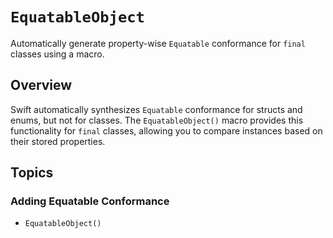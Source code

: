 # ``EquatableObject``

Automatically generate property-wise `Equatable` conformance for `final` classes using a macro.

## Overview

Swift automatically synthesizes `Equatable` conformance for structs and enums, but not for classes.
The ``EquatableObject()`` macro provides this functionality for `final` classes, allowing you to compare instances based on their stored properties.

## Topics

### Adding Equatable Conformance

- ``EquatableObject()``
